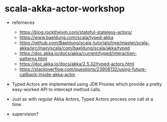 # scala-akka-actor-workshop
* referneces
  * https://blog.rockthejvm.com/stateful-stateless-actors/
  * https://www.baeldung.com/scala/typed-akka
  * https://github.com/Baeldung/scala-tutorials/tree/master/scala-akka/src/main/scala/com/baeldung/scala/akka/typed
  * https://doc.akka.io/docs/akka/current/typed/interaction-patterns.html
  * https://doc.akka.io/docs/akka/2.5.32/typed-actors.html
  * https://stackoverflow.com/questions/23908132/using-future-callback-inside-akka-actor
  
* Typed Actors are implemented using JDK Proxies which provide a pretty easy-worked API to intercept method calls.
* Just as with regular Akka Actors, Typed Actors process one call at a time.
* supervision?